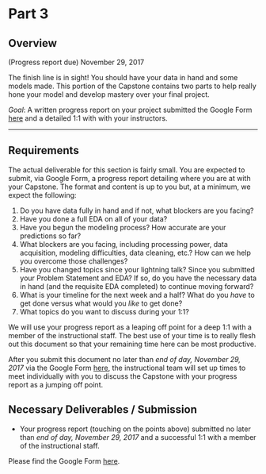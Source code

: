 # Part 3

## Overview

(Progress report due) November 29, 2017

The finish line is in sight! You should have your data in hand and some models made. This portion of the Capstone contains two parts to help really hone your model and develop mastery over your final project.

*Goal*: A written progress report on your project submitted the Google Form [here](https://goo.gl/forms/52JPjyuazVumztZM2) and a detailed 1:1 with with your instructors.

---

## Requirements

The actual deliverable for this section is fairly small. You are expected to submit, via Google Form, a progress report detailing where you are at with your Capstone. The format and content is up to you but, at a minimum, we expect the following:

1. Do you have data fully in hand and if not, what blockers are you facing?
2. Have you done a full EDA on all of your data?
3. Have you begun the modeling process? How accurate are your predictions so far?
4. What blockers are you facing, including processing power, data acquisition, modeling difficulties, data cleaning, etc.? How can we help you overcome those challenges?
5. Have you changed topics since your lightning talk? Since you submitted your Problem Statement and EDA? If so, do you have the necessary data in hand (and the requisite EDA completed) to continue moving forward?
6. What is your timeline for the next week and a half? What do you _have_ to get done versus what would you _like_ to get done?
7. What topics do you want to discuss during your 1:1?

We will use your progress report as a leaping off point for a deep 1:1 with a member of the instructional staff. The best use of your time is to really flesh out this document so that your remaining time here can be most productive.

After you submit this document no later than *end of day, November 29, 2017* via the Google Form [here](https://goo.gl/forms/52JPjyuazVumztZM2), the instructional team will set up times to meet individually with you to discuss the Capstone with your progress report as a jumping off point.

## Necessary Deliverables / Submission

- Your progress report (touching on the points above) submitted no later than *end of day, November 29, 2017* and a successful 1:1 with a member of the instructional staff.

Please find the Google Form [here](https://goo.gl/forms/52JPjyuazVumztZM2).
